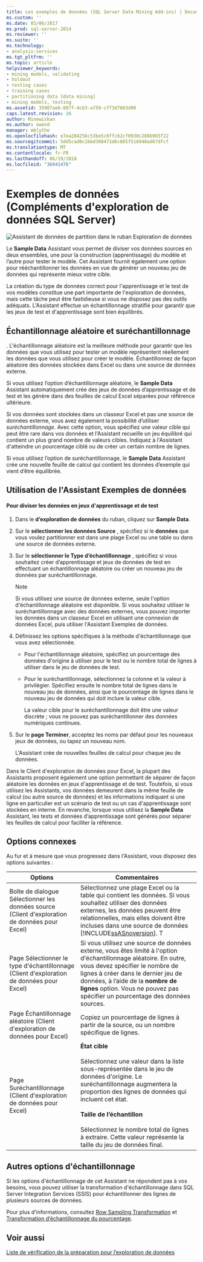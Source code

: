 ```yaml
---
title: Les exemples de données (SQL Server Data Mining Add-ins) | Documents Microsoft
ms.custom: ''
ms.date: 03/06/2017
ms.prod: sql-server-2014
ms.reviewer: ''
ms.suite: ''
ms.technology:
- analysis-services
ms.tgt_pltfrm: ''
ms.topic: article
helpviewer_keywords:
- mining models, validating
- holdout
- testing cases
- training cases
- partitioning data [data mining]
- mining models, testing
ms.assetid: 35907ae6-887f-4cb3-a750-cff3d7683d90
caps.latest.revision: 26
author: Minewiskan
ms.author: owend
manager: mblythe
ms.openlocfilehash: e7ea284256c53be5c0ffc62cf0938c288b965f22
ms.sourcegitcommit: 5dd5cad0c1bbd308471d6c885f516948ad67dfcf
ms.translationtype: MT
ms.contentlocale: fr-FR
ms.lasthandoff: 06/19/2018
ms.locfileid: "36041476"
---
```

# <a name="sample-data-sql-server-data-mining-add-ins"></a>Exemples de données (Compléments d'exploration de données SQL Server)
  ![Assistant de données de partition dans le ruban Exploration de données](media/dmc-partition.gif "Assistant de partitionner les données dans le ruban Exploration de données")  
  
 Le **Sample Data** Assistant vous permet de diviser vos données sources en deux ensembles, une pour la construction (apprentissage) du modèle et l’autre pour tester le modèle. Cet Assistant fournit également une option pour rééchantillonner les données en vue de générer un nouveau jeu de données qui représente mieux votre cible.  
  
 La création du type de données correct pour l'apprentissage et le test de vos modèles constitue une part importante de l'exploration de données, mais cette tâche peut être fastidieuse si vous ne disposez pas des outils adéquats. L'Assistant effectue un échantillonnage stratifié pour garantir que les jeux de test et d'apprentissage sont bien équilibrés.  
  
## <a name="random-sampling-and-oversampling"></a>Échantillonnage aléatoire et suréchantillonnage  
 . L'échantillonnage aléatoire est la meilleure méthode pour garantir que les données que vous utilisez pour tester un modèle représentent réellement les données que vous utilisez pour créer le modèle. Échantillonnez de façon aléatoire des données stockées dans Excel ou dans une source de données externe.  
  
 Si vous utilisez l’option d’échantillonnage aléatoire, le **Sample Data** Assistant automatiquement crée des jeux de données d’apprentissage et de test et les génère dans des feuilles de calcul Excel séparées pour référence ultérieure.  
  
 Si vos données sont stockées dans un classeur Excel et pas une source de données externe, vous avez également la possibilité d’utiliser *suréchantillonnage*. Avec cette option, vous spécifiez une valeur cible qui peut être rare dans vos données et l'Assistant recueille un jeu équilibré qui contient un plus grand nombre de valeurs cibles. Indiquez à l'Assistant d'atteindre un pourcentage ciblé ou de créer un certain nombre de lignes.  
  
 Si vous utilisez l’option de suréchantillonnage, le **Sample Data** Assistant crée une nouvelle feuille de calcul qui contient les données d’exemple qui vient d’être équilibrée.  
  
## <a name="using-the-sample-data-wizard"></a>Utilisation de l'Assistant Exemples de données  
  
#### <a name="to-separate-data-into-training-and-testing-sets"></a>Pour diviser les données en jeux d'apprentissage et de test  
  
1.  Dans le **d’exploration de données** du ruban, cliquez sur **Sample Data**.  
  
2.  Sur le **sélectionner les données Source** , spécifiez si le **données** que vous voulez partitionner est dans une plage Excel ou une table ou dans une source de données externe.  
  
3.  Sur le **sélectionner le Type d’échantillonnage** , spécifiez si vous souhaitez créer d’apprentissage et jeux de données de test en effectuant un échantillonnage aléatoire ou créer un nouveau jeu de données par suréchantillonnage.  
  
    > [!NOTE]  
    >  Si vous utilisez une source de données externe, seule l'option d'échantillonnage aléatoire est disponible. Si vous souhaitez utiliser le suréchantillonnage avec des données externes, vous pouvez importer les données dans un classeur Excel en utilisant une connexion de données Excel, puis utiliser l'Assistant Exemples de données.  
  
4.  Définissez les options spécifiques à la méthode d'échantillonnage que vous avez sélectionnée.  
  
    -   Pour l'échantillonnage aléatoire, spécifiez un pourcentage des données d'origine à utiliser pour le test ou le nombre total de lignes à utiliser dans le jeu de données de test.  
  
    -   Pour le suréchantillonnage, sélectionnez la colonne et la valeur à privilégier. Spécifiez ensuite le nombre total de lignes dans le nouveau jeu de données, ainsi que le pourcentage de lignes dans le nouveau jeu de données qui doit inclure la valeur cible.  
  
         La valeur cible pour le suréchantillonnage doit être une valeur discrète ; vous ne pouvez pas suréchantillonner des données numériques continues.  
  
5.  Sur le **page Terminer**, acceptez les noms par défaut pour les nouveaux jeux de données, ou tapez un nouveau nom.  
  
     L'Assistant crée de nouvelles feuilles de calcul pour chaque jeu de données.  
  
 Dans le Client d'exploration de données pour Excel, la plupart des Assistants proposent également une option permettant de séparer de façon aléatoire les données en jeux d'apprentissage et de test. Toutefois, si vous utilisez les Assistants, vos données demeurent dans la même feuille de calcul (ou autre source de données) et les informations indiquant si une ligne en particulier est un scénario de test ou un cas d'apprentissage sont stockées en interne. En revanche, lorsque vous utilisez la **Sample Data** Assistant, les tests et données d’apprentissage sont générés pour séparer les feuilles de calcul pour faciliter la référence.  
  
## <a name="related-options"></a>Options connexes  
 Au fur et à mesure que vous progressez dans l'Assistant, vous disposez des options suivantes :  
  
|Options|Commentaires|  
|-------------|--------------|  
|Boîte de dialogue Sélectionner les données source (Client d'exploration de données pour Excel)|Sélectionnez une plage Excel ou la table qui contient les données. Si vous souhaitez utiliser des données externes, les données peuvent être relationnelles, mais elles doivent être incluses dans une source de données [!INCLUDE[ssASnoversion](../includes/ssasnoversion-md.md)]. T|  
|Page Sélectionner le type d'échantillonnage (Client d'exploration de données pour Excel)|Si vous utilisez une source de données externe, vous êtes limité à l'option d'échantillonnage aléatoire. En outre, vous devez spécifier le nombre de lignes à créer dans le dernier jeu de données, à l’aide de la **nombre de lignes** option. Vous ne pouvez pas spécifier un pourcentage des données sources.|  
|Page Échantillonnage aléatoire (Client d'exploration de données pour Excel)|Copiez un pourcentage de lignes à partir de la source, ou un nombre spécifique de lignes.|  
|Page Suréchantillonnage (Client d'exploration de données pour Excel)|**État cible**<br /><br /> Sélectionnez une valeur dans la liste sous-représentée dans le jeu de données d'origine. Le suréchantillonnage augmentera la proportion des lignes de données qui incluent cet état.<br /><br /> **Taille de l’échantillon**<br /><br /> Sélectionnez le nombre total de lignes à extraire. Cette valeur représente la taille du jeu de données final.|  
  
## <a name="other-sampling-options"></a>Autres options d'échantillonnage  
 Si les options d'échantillonnage de cet Assistant ne répondent pas à vos besoins, vous pouvez utiliser la transformation d'échantillonnage dans SQL Server Integration Services (SSIS) pour échantillonner des lignes de plusieurs sources de données.  
  
 Pour plus d’informations, consultez [Row Sampling Transformation](../integration-services/data-flow/transformations/row-sampling-transformation.md) et [Transformation d’échantillonnage du pourcentage](../integration-services/data-flow/transformations/percentage-sampling-transformation.md).  
  
## <a name="see-also"></a>Voir aussi  
 [Liste de vérification de la préparation pour l’exploration de données](checklist-of-preparation-for-data-mining.md)  
  
  